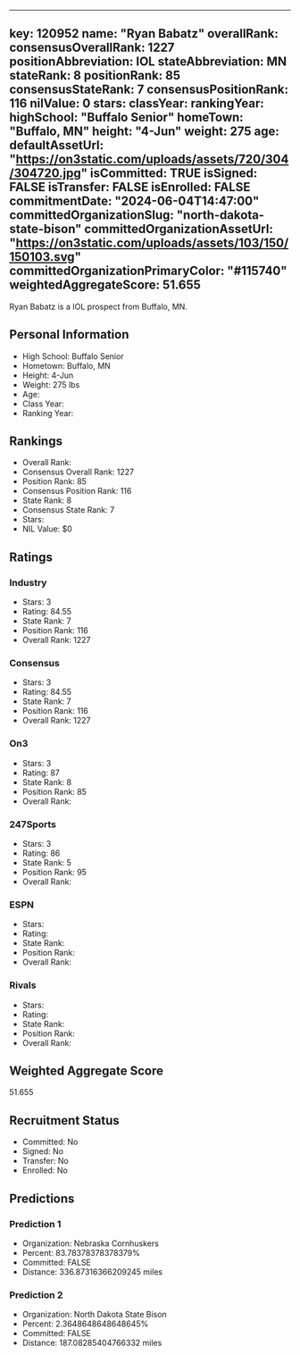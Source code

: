 ---
  key: 120952
  name: "Ryan Babatz"
  overallRank: 
  consensusOverallRank: 1227
  positionAbbreviation: IOL
  stateAbbreviation: MN
  stateRank: 8
  positionRank: 85
  consensusStateRank: 7
  consensusPositionRank: 116
  nilValue: 0
  stars: 
  classYear: 
  rankingYear: 
  highSchool: "Buffalo Senior"
  homeTown: "Buffalo, MN"
  height: "4-Jun"
  weight: 275
  age: 
  defaultAssetUrl: "https://on3static.com/uploads/assets/720/304/304720.jpg"
  isCommitted: TRUE
  isSigned: FALSE
  isTransfer: FALSE
  isEnrolled: FALSE
  commitmentDate: "2024-06-04T14:47:00"
  committedOrganizationSlug: "north-dakota-state-bison"
  committedOrganizationAssetUrl: "https://on3static.com/uploads/assets/103/150/150103.svg"
  committedOrganizationPrimaryColor: "#115740"
  weightedAggregateScore: 51.655
  ---
  
  Ryan Babatz is a IOL prospect from Buffalo, MN.
  
  ## Personal Information
  - High School: Buffalo Senior
  - Hometown: Buffalo, MN
  - Height: 4-Jun
  - Weight: 275 lbs
  - Age: 
  - Class Year: 
  - Ranking Year: 
  
  ## Rankings
  - Overall Rank: 
  - Consensus Overall Rank: 1227
  - Position Rank: 85
  - Consensus Position Rank: 116
  - State Rank: 8
  - Consensus State Rank: 7
  - Stars: 
  - NIL Value: $0
  
  ## Ratings
  
  ### Industry
  - Stars: 3
  - Rating: 84.55
  - State Rank: 7
  - Position Rank: 116
  - Overall Rank: 1227
  
  ### Consensus
  - Stars: 3
  - Rating: 84.55
  - State Rank: 7
  - Position Rank: 116
  - Overall Rank: 1227
  
  ### On3
  - Stars: 3
  - Rating: 87
  - State Rank: 8
  - Position Rank: 85
  - Overall Rank: 
  
  ### 247Sports
  - Stars: 3
  - Rating: 86
  - State Rank: 5
  - Position Rank: 95
  - Overall Rank: 
  
  ### ESPN
  - Stars: 
  - Rating: 
  - State Rank: 
  - Position Rank: 
  - Overall Rank: 
  
  ### Rivals
  - Stars: 
  - Rating: 
  - State Rank: 
  - Position Rank: 
  - Overall Rank: 
  
  ## Weighted Aggregate Score
  51.655
  
  ## Recruitment Status
  - Committed: No
  - Signed: No
  - Transfer: No
  - Enrolled: No
  
  
  
  ## Predictions
  
  ### Prediction 1
  - Organization: Nebraska Cornhuskers
  - Percent: 83.78378378378379%
  - Committed: FALSE
  - Distance: 336.87316366209245 miles
  
  ### Prediction 2
  - Organization: North Dakota State Bison
  - Percent: 2.3648648648648645%
  - Committed: FALSE
  - Distance: 187.08285404766332 miles
  